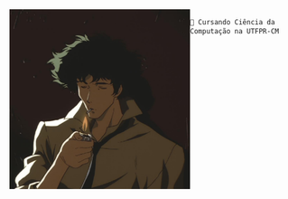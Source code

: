 


<img align="left" src="https://github.com/ThisIsRenan/ThisIsRenan/blob/main/image/spike.jpg" alt="spike de cowboy bebop" width="320" /> 

```
🏫 Cursando Ciência da Computação na UTFPR-CM
```
